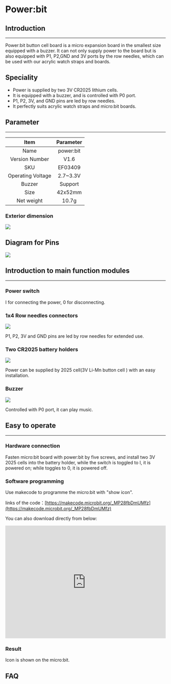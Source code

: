 # Power:bit

## Introduction
---

Power:bit button cell board is a micro expansion board in the smallest size equipped  with a buzzer. It can not only supply power to the board but is also equipped with P1, P2,GND and 3V ports by the row needles, which can be used with our acrylic watch straps and boards.

## Speciality 
- Power is supplied by two 3V CR2025 lithium cells.
- It is equipped with a buzzer, and is controlled with P0 port. 
- P1, P2, 3V, and GND pins are led by row needles.
- It perfectly suits acrylic watch straps and micro:bit boards.

## Parameter
---
Item | Parameter 
:-: | :-: 
Name|power:bit
Version Number|V1.6
SKU| EF03409
Operating Voltage|2.7~3.3V
Buzzer|Support
Size|42x52mm
Net weight|10.7g

### Exterior dimension
![](./images/BQCpLVu.png)
## Diagram for Pins
![](./images/ONnPnR7.png)

## Introduction to main function modules  
---

### Power switch   

I for connecting the power, 0 for disconnecting.

### 1x4 Row needles connectors

![](./images/9uskWP9.png)

P1, P2, 3V and GND pins are led by row needles for extended use.

### Two CR2025 battery holders

![](./images/RkOmiZc.png)

Power can be supplied by 2025 cell(3V Li-Mn button cell ) with an easy installation.

### Buzzer  

![](./images/eNtjso8.png)

Controlled with P0 port, it can play music.

## Easy to operate  
---

### Hardware connection  

Fasten micro:bit board with power:bit  by five screws, and install two 3V 2025 cells into the battery holder, while the switch is toggled to I, it is powered on; while toggles to 0, it is powered off.


### Software programming  

Use makecode to programme the micro:bit with "show icon".

links of the code：[https://makecode.microbit.org/_MP28fbDmUMfz](https://makecode.microbit.org/_MP28fbDmUMfz)

You can also download directly from below:

<div style="position:relative;height:0;padding-bottom:70%;overflow:hidden;"><iframe style="position:absolute;top:0;left:0;width:100%;height:100%;" src="https://makecode.microbit.org/#pub:_MP28fbDmUMfz" frameborder="0" sandbox="allow-popups allow-forms allow-scripts allow-same-origin"></iframe></div>

### Result  

Icon is shown on the micro:bit.

## FAQ
